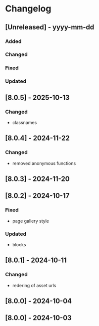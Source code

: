 # Changelog
## [Unreleased] - yyyy-mm-dd

### Added

### Changed

### Fixed

### Updated

## [8.0.5] - 2025-10-13


### Changed
- classnames

## [8.0.4] - 2024-11-22


### Changed
- removed anonymous functions

## [8.0.3] - 2024-11-20


## [8.0.2] - 2024-10-17


### Fixed
- page gallery style

### Updated
- blocks

## [8.0.1] - 2024-10-11


### Changed
- redering of asset urls

## [8.0.0] - 2024-10-04


## [8.0.0] - 2024-10-03
